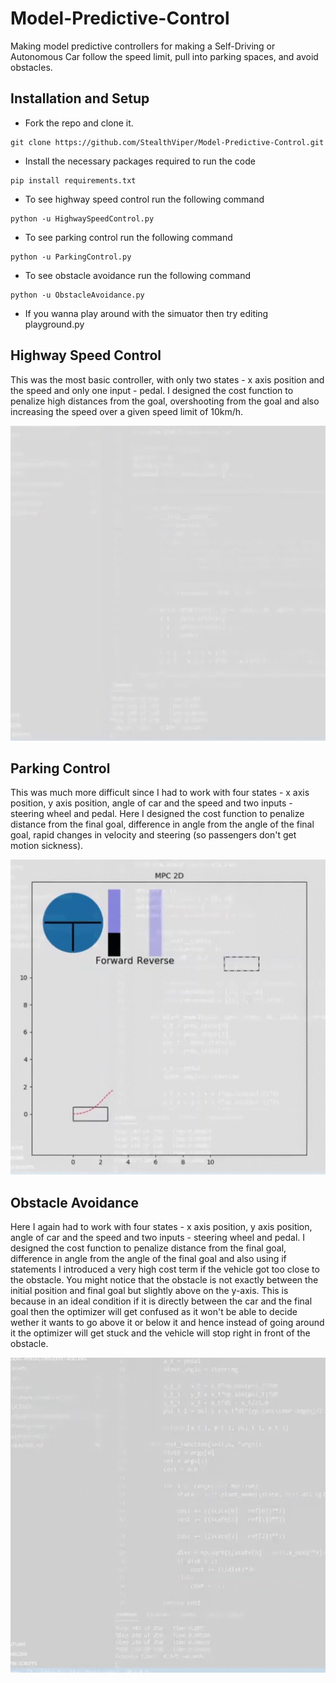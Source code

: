 # Model-Predictive-Control
Making model predictive controllers for making a Self-Driving or Autonomous Car follow the speed limit, pull into parking spaces, and avoid obstacles.

## Installation and Setup
* Fork the repo and clone it.
```
git clone https://github.com/StealthViper/Model-Predictive-Control.git
```
* Install the necessary packages required to run the code
```
pip install requirements.txt
```
* To see highway speed control run the following command
```
python -u HighwaySpeedControl.py
```
* To see parking control run the following command
```
python -u ParkingControl.py
```
* To see obstacle avoidance run the following command
```
python -u ObstacleAvoidance.py
```
* If you wanna play around with the simuator then try editing playground.py

## Highway Speed Control
This was the most basic controller, with only two states - x axis position and the speed and only one input - pedal. I designed the cost function to penalize high distances from the goal, overshooting from the goal and also increasing the speed over a given speed limit of 10km/h. 

![](assets/speedcontrol.gif)

## Parking Control
This was much more difficult since I had to work with four states - x axis position, y axis position, angle of car and the speed and two inputs - steering wheel and pedal. Here I designed the cost function to penalize distance from the final goal, difference in angle from the angle of the final goal, rapid changes in velocity and steering (so passengers don't get motion sickness). 

![](assets/parkingcontrol.gif)

## Obstacle Avoidance
Here I again had to work with four states - x axis position, y axis position, angle of car and the speed and two inputs - steering wheel and pedal. I designed the cost function to penalize distance from the final goal, difference in angle from the angle of the final goal and also using if statements I introduced a very high cost term if the vehicle got too close to the obstacle. You might notice that the obstacle is not exactly between the initial position and final goal but slightly above on the y-axis. This is because in an ideal condition if it is directly between the car and the final goal then the optimizer will get confused as it won't be able to decide wether it wants to go above it or below it and hence instead of going around it the optimizer will get stuck and the vehicle will stop right in front of the obstacle. 

![](assets/obstacleavoidance.gif)
